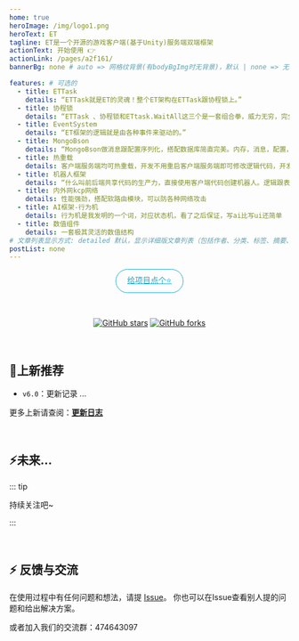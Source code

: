 ```yaml
---
home: true
heroImage: /img/logo1.png
heroText: ET
tagline: ET是一个开源的游戏客户端(基于Unity)服务端双端框架
actionText: 开始使用 👉
actionLink: /pages/a2f161/
bannerBg: none # auto => 网格纹背景(有bodyBgImg时无背景)，默认 | none => 无 | '大图地址' | background: 自定义背景样式       提示：如发现文本颜色不适应你的背景时可以到palette.styl修改$bannerTextColor变量

features: # 可选的
  - title: ETTask
    details: “ETTask就是ET的灵魂！整个ET架构在ETTask跟协程锁上。”
  - title: 协程锁
    details: “ETTask 、协程锁和ETtask.WaitAll这三个是一套组合拳，威力无穷，完全解决了所有服务端分布式开发中的回调难题。写逻辑再也不用callback了”
  - title: EventSystem
    details: “ET框架的逻辑就是由各种事件来驱动的。”
  - title: MongoBson
    details: “MongoBson做消息跟配置序列化，搭配数据库简直完美。内存，消息，配置，数据库，ET6是完全统一的序列化，非常方便。”
  - title: 热重载
    details: 客户端服务端均可热重载，开发不用重启客户端服务端即可修改逻辑代码，开发极其方便
  - title: 机器人框架
    details: “什么叫前后端共享代码的生产力，直接使用客户端代码创建机器人。逻辑跟表现分离，机器人程序直接共享利用客户端的逻辑层代码做压测，只需要极少代码即可做出机器人，方便压测服务端”
  - title: 内外网kcp网络
    details: 性能强劲，搭配软路由模块，可以防各种网络攻击
  - title: AI框架-行为机
    details: 行为机是我发明的一个词，对应状态机，看了之后保证，写ai比写ui还简单
  - title: 数值组件
    details: 一套极其灵活的数值结构
# 文章列表显示方式: detailed 默认，显示详细版文章列表（包括作者、分类、标签、摘要、分页等）| simple => 显示简约版文章列表（仅标题和日期）| none 不显示文章列表
postList: none
---
```

<p align="center">
  <a class="become-sponsor" href="https://github.com/egametang/ET">给项目点个⭐</a>
</p>

<style>
.become-sponsor{
  padding: 8px 20px;
  display: inline-block;
  color: #11a8cd;
  border-radius: 30px;
  box-sizing: border-box;
  border: 1px solid #11a8cd;
}
</style>

<br/>
<p align="center">
<!--  <a href="https://www.npmjs.com/package/vuepress-theme-vdoing" target="_blank"><img src="https://img.shields.io/npm/v/vuepress-theme-vdoing" alt="npm" class="no-zoom"></a>
  <a href="https://www.npmjs.com/package/vuepress-theme-vdoing" target="_blank"><img src="https://img.shields.io/npm/dt/vuepress-theme-vdoing" alt="npm" class="no-zoom"></a>  -->
  <a href="https://github.com/egametang/ET" target="_blank"><img src='https://img.shields.io/github/stars/egametang/ET' alt='GitHub stars' class="no-zoom"></a>
  <a href="https://github.com/egametang/ET" target="_blank"><img src='https://img.shields.io/github/forks/egametang/ET' alt='GitHub forks' class="no-zoom"></a>
</p>

<!---

## 🎖友情链接/项目推荐
::: cardList 2
```yaml
- name: huatuo
  desc: huatuo是划时代的c#热更新技术，实现了ios之类平台的CLR原生热更新。
  avatar: https://github.com/focus-creative-games/huatuo/blob/main/docs/images/logo.png # 可选
  link: https://focus-creative-games.github.io/  # 可选
  bgColor: '#CBEAFA' # 可选，默认var(--bodyBg)。颜色值有#号时请添加单引号
  textColor: '#6854A1' # 可选，默认var(--textColor)
```
:::

--->

<br/>

## 🎉上新推荐
* `v6.0`：更新记录 ...


更多上新请查阅：[**更新日志**](https://github.com/egametang/ET)

<br/>

## ⚡️未来...

::: tip

持续关注吧~

:::

<br/>

<!-- ## 💎 公众号

- [到账语音生成器](https://zfb.xugaoyi.com/)

还有更多好玩的等你去探索吧~

::: center
<img src="https://cdn.jsdelivr.net/gh/xugaoyi/image_store@master/blog/qrcode.zdqv9mlfc0g.jpg"  style="width:190px;" />
:::

<br/> -->

## ⚡ 反馈与交流

在使用过程中有任何问题和想法，请提 [Issue](https://github.com/egametang/ET/issues)。
你也可以在Issue查看别人提的问题和给出解决方案。

或者加入我们的交流群：474643097

<!--
<table>
  <tbody>
    <tr>
      <td align="center" valign="middle">
        <img :src="$withBase('/img/qrcode/wxq.png')" class="no-zoom" style="width:120px;margin: 10px;">
        <p>vdoing微信群(添加我的微信进群)</p>
      </td>
      <td align="center" valign="middle">
        <img :src="$withBase('/img/qrcode/qqq.webp')" alt="群号: 694387113" class="no-zoom" style="width:120px;margin: 10px;">
        <p>vdoing QQ群: 694387113</p>
      </td>
    </tr>
  </tbody>
</table>
-->

 
<!-- AD -->
<!--
<div class="wwads-cn wwads-horizontal page-ad" data-id="136" style="width:100%;max-height:80px;min-height:auto;"></div>
<style>
  .page-ad img{width:80px!important;}
  /* .pageT .wwads-content{display:flex;align-items: center;}
  .pageT .wwads-poweredby{display:none!important;}
  .pageT .wwads-hide{display:none!important;} */
</style>
-->